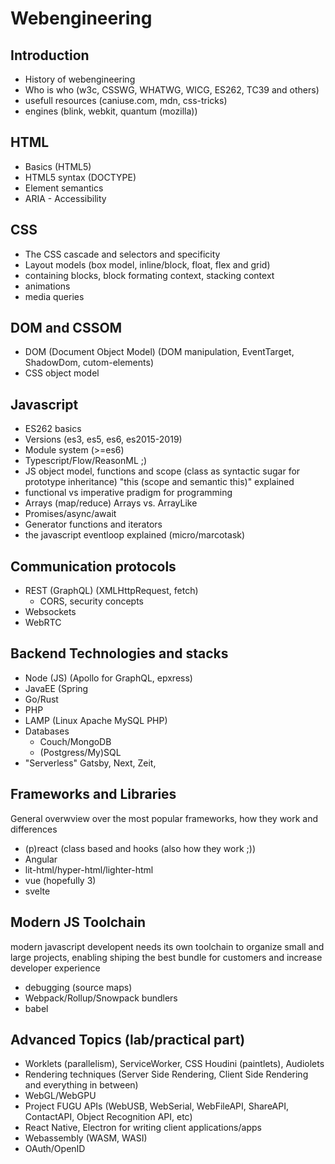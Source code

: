 # Webengineering
## Introduction
 - History of webengineering
 - Who is who (w3c, CSSWG, WHATWG, WICG, ES262, TC39 and others)
 - usefull resources (caniuse.com, mdn, css-tricks)
 - engines (blink, webkit, quantum (mozilla))

## HTML
 - Basics (HTML5)
 - HTML5 syntax (DOCTYPE)
 - Element semantics
 - ARIA - Accessibility

## CSS
 - The CSS cascade and selectors and specificity
 - Layout models (box model, inline/block, float, flex and grid)
 - containing blocks, block formating context, stacking context
 - animations
 - media queries

## DOM and CSSOM
 - DOM (Document Object Model) (DOM manipulation, EventTarget, ShadowDom, cutom-elements)
 - CSS object model

## Javascript
 - ES262 basics
 - Versions (es3, es5, es6, es2015-2019)
 - Module system (>=es6)
 - Typescript/Flow/ReasonML ;)
 - JS object model, functions and scope (class as syntactic sugar for prototype inheritance) "this (scope and semantic this)" explained
 - functional vs imperative pradigm for programming
 - Arrays (map/reduce) Arrays vs. ArrayLike
 - Promises/async/await
 - Generator functions and iterators
 - the javascript eventloop explained (micro/marcotask)

## Communication protocols
 - REST (GraphQL) (XMLHttpRequest, fetch)
   - CORS, security concepts
 - Websockets
 - WebRTC

## Backend Technologies and stacks
 - Node (JS) (Apollo for GraphQL, epxress)
 - JavaEE (Spring
 - Go/Rust
 - PHP
 - LAMP (Linux Apache MySQL PHP)
 - Databases
   - Couch/MongoDB
   - (Postgress/My)SQL
 - "Serverless" Gatsby, Next, Zeit, 

## Frameworks and Libraries
General overwview over the most popular frameworks, how they work and differences
 - (p)react (class based and hooks (also how they work ;))
 - Angular
 - lit-html/hyper-html/lighter-html
 - vue (hopefully 3)
 - svelte

## Modern JS Toolchain
modern javascript developent needs its own toolchain to organize small and large projects, enabling shiping the best bundle for customers and increase developer experience
- debugging (source maps)
- Webpack/Rollup/Snowpack bundlers
- babel

## Advanced Topics (lab/practical part)
 - Worklets (parallelism), ServiceWorker, CSS Houdini (paintlets), Audiolets
 - Rendering techniques (Server Side Rendering, Client Side Rendering and everything in between)
 - WebGL/WebGPU
 - Project FUGU APIs (WebUSB, WebSerial, WebFileAPI, ShareAPI, ContactAPI, Object Recognition API, etc)
 - React Native, Electron for writing client applications/apps
 - Webassembly (WASM, WASI)
 - OAuth/OpenID
